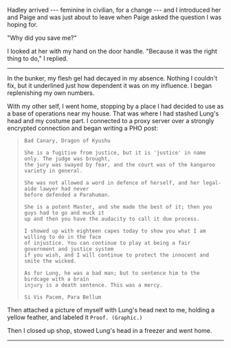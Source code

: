 Hadley arrived --- feminine in civilian, for a change --- and I introduced her and Paige and was just
about to leave when Paige asked the question I was hoping for.

"Why did you save me?" 

I looked at her with my hand on the door handle. "Because it was the right thing to do," I replied.

----

In the bunker, my flesh gel had decayed in my absence. Nothing I couldn't fix, but it underlined
just how dependent it was on my influence. I began replenishing my own numbers.

With my other self, I went home, stopping by a place I had decided to use as a base of operations
near my house. That was where I had stashed Lung's head and my costume part.
I connected to a proxy server over a strongly encrypted connection and began writing
a PHO post:

> ~~~
> Bad Canary, Dragon of Kyushu
>
> She is a fugitive from justice, but it is 'justice' in name only. The judge was brought,
> the jury was swayed by fear, and the court was of the kangaroo variety in general.
> 
> She was not allowed a word in defence of herself, and her legal-aide lawyer had never
> before defended a Parahuman.
>
> She is a potent Master, and she made the best of it; then you guys had to go and muck it
> up and then you have the audacity to call it due process.
>
> I showed up with eighteen capes today to show you what I am willing to do in the face
> of injustice. You can continue to play at being a fair government and justice system
> if you wish, and I will continue to protect the innocent and smite the wicked.
>
> As for Lung, he was a bad man; but to sentence him to the birdcage with a brain
> injury is a death sentence. This was a mercy.
>
> Si Vis Pacem, Para Bellum
> ~~~

Then attached a picture of myself with Lung's head next to me, holding a yellow feather, and
labeled it `Proof. (Graphic.)`

Then I closed up shop, stowed Lung's head in a freezer and went home.

----
